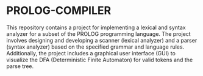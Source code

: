 # PROLOG-COMPILER
This repository contains a project for implementing a lexical and syntax analyzer for a subset of the PROLOG programming language. The project involves designing and developing a scanner (lexical analyzer) and a parser (syntax analyzer) based on the specified grammar and language rules. Additionally, the project includes a graphical user interface (GUI) to visualize the DFA (Deterministic Finite Automaton) for valid tokens and the parse tree.
